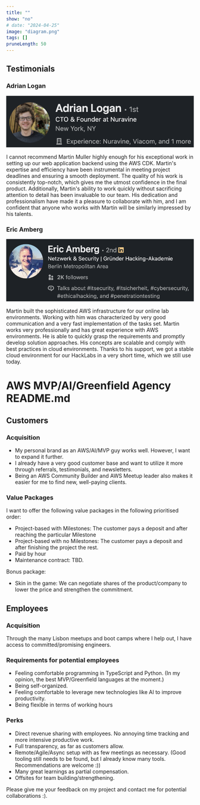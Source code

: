 ```yaml
---
title: ""
show: "no"
# date: "2024-04-25"
image: "diagram.png"
tags: []
pruneLength: 50
---
```


## Testimonials

### Adrian Logan

[![pic](https://raw.githubusercontent.com/mmuller88/mmblog/master/content/resume/testimonialAdrian.png)](https://www.linkedin.com/in/adrian-logan-a52027b5)

I cannot recommend Martin Muller highly enough for his exceptional work in setting up our web application backend using the AWS CDK. Martin's expertise and efficiency have been instrumental in meeting project deadlines and ensuring a smooth deployment. The quality of his work is consistently top-notch, which gives me the utmost confidence in the final product. Additionally, Martin's ability to work quickly without sacrificing attention to detail has been invaluable to our team. His dedication and professionalism have made it a pleasure to collaborate with him, and I am confident that anyone who works with Martin will be similarly impressed by his talents.

### Eric Amberg

[![pic](https://raw.githubusercontent.com/mmuller88/mmblog/master/content/resume/testimonialEric.png)](https://www.linkedin.com/in/ericamberg)

Martin built the sophisticated AWS infrastructure for our online lab environments. Working with him was characterized by very good communication and a very fast implementation of the tasks set. Martin works very professionally and has great experience with AWS environments. He is able to quickly grasp the requirements and promptly develop solution approaches. His concepts are scalable and comply with best practices in cloud environments. Thanks to his support, we got a stable cloud environment for our HackLabs in a very short time, which we still use today.

# AWS MVP/AI/Greenfield Agency README.md

## Customers

### Acquisition

- My personal brand as an AWS/AI/MVP guy works well. However, I want to expand it further.
- I already have a very good customer base and want to utilize it more through referrals, testimonials, and newsletters.
- Being an AWS Community Builder and AWS Meetup leader also makes it easier for me to find new, well-paying clients.

### Value Packages

I want to offer the following value packages in the following prioritised order:

- Project-based with Milestones: The customer pays a deposit and after reaching the particular Milestone
- Project-based with no Milestones: The customer pays a deposit and after finishing the project the rest.
- Paid by hour
- Maintenance contract: TBD.

Bonus package:

- Skin in the game: We can negotiate shares of the product/company to lower the price and strengthen the commitment.

## Employees

### Acquisition

Through the many Lisbon meetups and boot camps where I help out, I have access to committed/promising engineers.

### Requirements for potential employees

- Feeling comfortable programming in TypeScript and Python. (In my opinion, the best MVP/Greenfield languages at the moment.)
- Being self-organized.
- Feeling comfortable to leverage new technologies like AI to improve productivity.
- Being flexible in terms of working hours

### Perks

- Direct revenue sharing with employees. No annoying time tracking and more intensive productive work.
- Full transparency, as far as customers allow.
- Remote/Agile/Async setup with as few meetings as necessary. (Good tooling still needs to be found, but I already know many tools. Recommendations are welcome :))
- Many great learnings as partial compensation.
- Offsites for team building/strengthening.

Please give me your feedback on my project and contact me for potential collaborations :).